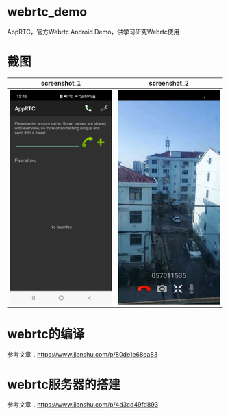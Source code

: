 # webrtc_demo
AppRTC，官方Webrtc Android Demo，供学习研究Webrtc使用

# 截图
|screenshot_1|screenshot_2|
|---|---|
|![screenshot_1](https://github.com/kongpf8848/webrtc_demo/blob/master/screenshot/Screenshot_1.jpg)|![screenshot_2](https://github.com/kongpf8848/webrtc_demo/blob/master/screenshot/Screenshot_2.jpg)|

# webrtc的编译
参考文章：https://www.jianshu.com/p/80de1e68ea83
# webrtc服务器的搭建
参考文章：https://www.jianshu.com/p/4d3cd49fd893
